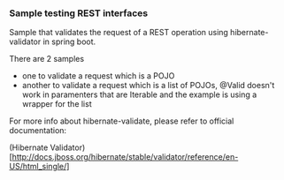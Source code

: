 ### Sample testing REST interfaces

Sample that validates the request of a REST operation using hibernate-validator in spring boot.

There are 2 samples
- one to validate a request which is a POJO
- another to validate a request which is a list of POJOs, @Valid doesn't work in paramenters
that are Iterable and the example is using a wrapper for the list

For more info about hibernate-validate, please refer to official documentation:

(Hibernate Validator)[http://docs.jboss.org/hibernate/stable/validator/reference/en-US/html_single/]



